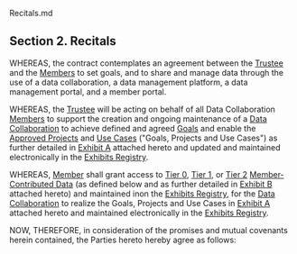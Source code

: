 Recitals.md

## Section 2. Recitals
WHEREAS, the contract contemplates an agreement between the [Trustee](Definition) and the [Members](Definition) to set goals, and to share and manage data through the use of a data collaboration, a data management platform, a data management portal, and a member portal.

WHEREAS, the [Trustee](Definition) will be acting on behalf of all Data Collaboration [Members](Definition) to support the creation and ongoing maintenance of a [Data Collaboration](Definition) to achieve defined and agreed [Goals](Exhibit) and enable the [Approved Projects](Exhibit) and [Use Cases](Exhibit) ("Goals, Projects and Use Cases") as further detailed in [Exhibit A](Exhibit) attached hereto and updated and maintained electronically in the [Exhibits Registry](Exhibit).

WHEREAS, [Member](Definition) shall grant access to [Tier 0](Definition), [Tier 1](Definition), or [Tier 2](Definition) [Member-Contributed Data](Definition) (as defined below and as further detailed in [Exhibit B](Exhibit) attached hereto) and maintained inon the [Exhibits Registry](Exhibit), for the [Data Collaboration](Definition) to realize the Goals, Projects and Use Cases in [Exhibit A](Exhibit) attached hereto and maintained electronically in the [Exhibits Registry](Exhibit).

NOW, THEREFORE, in consideration of the promises and mutual covenants herein contained, the Parties hereto hereby agree as follows: